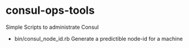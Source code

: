# consul-ops-tools

Simple Scripts to administrate Consul

 * bin/consul_node_id.rb Generate a predictible node-id for a machine

